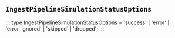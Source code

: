 ## `IngestPipelineSimulationStatusOptions`
:::
type IngestPipelineSimulationStatusOptions = 'success' | 'error' | 'error_ignored' | 'skipped' | 'dropped';
:::
